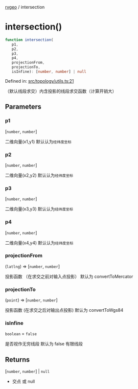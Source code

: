 [rvgeo](../index.md) / intersection

# intersection()

```ts
function intersection(
   p1, 
   p2, 
   p3, 
   p4, 
   projectionFrom, 
   projectionTo, 
   isInfine): [number, number] | null
```

Defined in: [src/topology/utils.ts:21](https://github.com/pzq123456/RVGeo/blob/e727f6f6e310621d656b74948bed9956ff45a613/src/topology/utils.ts#L21)

（默认线段求交）内含投影的线段求交函数（计算开销大）

## Parameters

### p1

\[`number`, `number`\]

二维向量(x1,y1) 默认认为`经纬度坐标`

### p2

\[`number`, `number`\]

二维向量(x2,y2) 默认认为`经纬度坐标`

### p3

\[`number`, `number`\]

二维向量(x3,y3) 默认认为`经纬度坐标`

### p4

\[`number`, `number`\]

二维向量(x4,y4) 默认认为`经纬度坐标`

### projectionFrom

(`latlng`) => \[`number`, `number`\]

投影函数 （在求交之前对输入点投影） 默认为 convertToMercator

### projectionTo

(`point`) => \[`number`, `number`\]

投影函数 (在求交之后对输出点投影) 默认为 convertToWgs84

### isInfine

`boolean` = `false`

是否视作无穷线段 默认为 false 有限线段

## Returns

\[`number`, `number`\] \| `null`

- 交点 或 null
